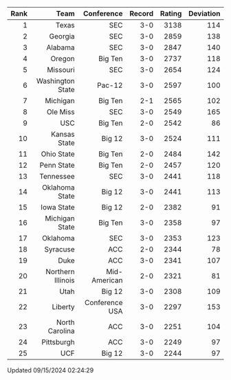 | Rank  | Team                 | Conference           | Record   | Rating | Deviation |
| ---:  | ---:                 | ---:                 | ---:     | ---:   | ---:      |
| 1     | Texas                | SEC                  | 3-0      | 3138   | 114       |
| 2     | Georgia              | SEC                  | 3-0      | 2859   | 138       |
| 3     | Alabama              | SEC                  | 3-0      | 2847   | 140       |
| 4     | Oregon               | Big Ten              | 3-0      | 2737   | 118       |
| 5     | Missouri             | SEC                  | 3-0      | 2654   | 124       |
| 6     | Washington State     | Pac-12               | 3-0      | 2597   | 100       |
| 7     | Michigan             | Big Ten              | 2-1      | 2565   | 102       |
| 8     | Ole Miss             | SEC                  | 3-0      | 2549   | 165       |
| 9     | USC                  | Big Ten              | 2-0      | 2542   | 86        |
| 10    | Kansas State         | Big 12               | 3-0      | 2524   | 111       |
| 11    | Ohio State           | Big Ten              | 2-0      | 2484   | 142       |
| 12    | Penn State           | Big Ten              | 2-0      | 2457   | 120       |
| 13    | Tennessee            | SEC                  | 3-0      | 2441   | 118       |
| 14    | Oklahoma State       | Big 12               | 3-0      | 2441   | 113       |
| 15    | Iowa State           | Big 12               | 2-0      | 2382   | 91        |
| 16    | Michigan State       | Big Ten              | 3-0      | 2358   | 97        |
| 17    | Oklahoma             | SEC                  | 3-0      | 2353   | 123       |
| 18    | Syracuse             | ACC                  | 2-0      | 2344   | 78        |
| 19    | Duke                 | ACC                  | 3-0      | 2341   | 107       |
| 20    | Northern Illinois    | Mid-American         | 2-0      | 2321   | 81        |
| 21    | Utah                 | Big 12               | 3-0      | 2308   | 109       |
| 22    | Liberty              | Conference USA       | 3-0      | 2297   | 153       |
| 23    | North Carolina       | ACC                  | 3-0      | 2251   | 104       |
| 24    | Pittsburgh           | ACC                  | 3-0      | 2249   | 97        |
| 25    | UCF                  | Big 12               | 3-0      | 2244   | 97        |

Updated 09/15/2024 02:24:29
